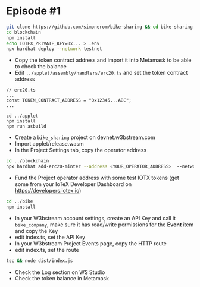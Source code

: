 # Episode #1

```bash
git clone https://github.com/simonerom/bike-sharing && cd bike-sharing
cd blockchain
npm install
echo IOTEX_PRIVATE_KEY=0x... > .env
npx hardhat deploy --network testnet
```

- Copy the token contract address and import it into Metamask to be able to check the balance
- Edit `../applet/assembly/handlers/erc20.ts` and set the token contract address 

```
// erc20.ts
...
const TOKEN_CONTRACT_ADDRESS = "0x12345...ABC";
...
```
  
```
cd ../applet
npm install
npm run asbuild
```

- Create a `bike_sharing` project on devnet.w3bstream.com
- Import applet/release.wasm
- In the Project Settings tab, copy the operator address

```bash
cd ../blockchain
npx hardhat add-erc20-minter --address <YOUR_OPERATOR_ADDRESS>  --network testnet
```

- Fund the Project operator address with some test IOTX tokens (get some from your IoTeX Developer Dashboard on https://developers.iotex.io)

```bash
cd ../bike
npm install
```
- In your W3bstream account settings, create an API Key and call it `bike_company`, make sure it has read/write permissions for the **Event** item and copy the Key
- edit index.ts, set the API Key
- In your W3bstream Project Events page, copy the HTTP route
- edit index.ts, set the route

```bash
tsc && node dist/index.js
```

- Check the Log section on WS Studio
- Check the token balance in Metamask
